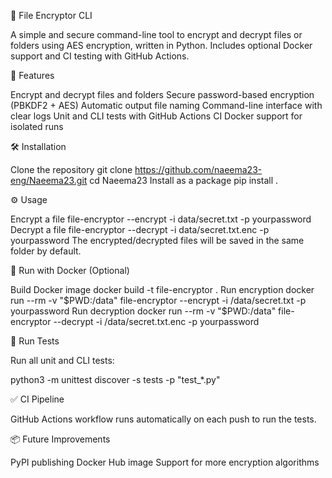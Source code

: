 🔐 File Encryptor CLI

A simple and secure command-line tool to encrypt and decrypt files or folders using AES encryption, written in Python. Includes optional Docker support and CI testing with GitHub Actions.

🚀 Features

Encrypt and decrypt files and folders
Secure password-based encryption (PBKDF2 + AES)
Automatic output file naming
Command-line interface with clear logs
Unit and CLI tests with GitHub Actions CI
Docker support for isolated runs

🛠️ Installation

Clone the repository
git clone https://github.com/naeema23-eng/Naeema23.git
cd Naeema23
Install as a package
pip install .

⚙️ Usage

Encrypt a file
file-encryptor --encrypt -i data/secret.txt -p yourpassword
Decrypt a file
file-encryptor --decrypt -i data/secret.txt.enc -p yourpassword
The encrypted/decrypted files will be saved in the same folder by default.

🐳 Run with Docker (Optional)

Build Docker image
docker build -t file-encryptor .
Run encryption
docker run --rm -v "$PWD:/data" file-encryptor --encrypt -i /data/secret.txt -p yourpassword
Run decryption
docker run --rm -v "$PWD:/data" file-encryptor --decrypt -i /data/secret.txt.enc -p yourpassword

🧪 Run Tests

Run all unit and CLI tests:

python3 -m unittest discover -s tests -p "test_*.py"

✅ CI Pipeline

GitHub Actions workflow runs automatically on each push to run the tests.

📦 Future Improvements

PyPI publishing
Docker Hub image
Support for more encryption algorithms
